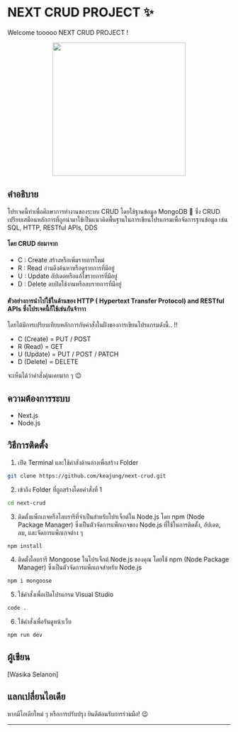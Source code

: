 # NEXT CRUD PROJECT ✨
Welcome tooooo NEXT CRUD PROJECT ! 

<div align="center">
    <img src="https://i.pinimg.com/originals/3b/2d/5d/3b2d5d38fadbd094a29f0b65d28248a5.gif" width="300"/>
</div>

<!-- <img align='right' src="https://media.giphy.com/media/M9gbBd9nbDrOTu1Mqx/giphy.gif" width="230"> -->

##  คำอธิบาย
โปรเจคนี้ทำเพื่อศึกษาการทำงานของระบบ CRUD โดยใช้ฐานข้อมูล MongoDB 🥭
ซึ่ง CRUD เปรียบเสมือนหลักการที่ถูกนำมาใช้เป็นแนวคิดพื้นฐานในการเขียนโปรแกรมเพื่อจัดการฐานข้อมูล 
เช่น SQL, HTTP, RESTful APIs, DDS 



#### โดย CRUD ย่อมาจาก
- C : Create สร้างหรือเพิ่มรายการใหม่
- R : Read อ่านดึงค้นหาหรือดูรายการที่มีอยู่
- U : Update อัปเดตหรือแก้ไขรายการที่มีอยู่
- D : Delete ลบปิดใช้งานหรือลบรายการที่มีอยู่

#### ตัวอย่างการนำไปใช้ในด้านของ HTTP ( Hypertext Transfer Protocol) and RESTful APIs ซึ่งโปรเจคนี้ก็ใช้เช่นกันจ้าาาา
โดยได้มีการเปรียบเทียบหลักการกับคำสั่งในฝั่งของการเขียนโปรแกรมดังนี้.. !!
- C (Create) = PUT / POST
- R (Read) = GET
- U (Update) = PUT / POST / PATCH
- D (Delete) = DELETE

จะเห็นได้ว่าคำสั่งคุ้นเคยมาก ๆ 😉

## ความต้องการระบบ
  - Next.js
  - Node.js

## วิธีการติดตั้ง

1. เปิด Terminal และใช้คำสังด้านล่างเพื่อสร้าง Folder
```bash
git clone https://github.com/keajung/next-crud.git
```
2. เข้าถึง Folder ที่ถูกสร้างโดยคำสั่งที่ 1
```bash
cd next-crud
```
3.  ติดตั้งแพ็กเกจหรือไลบรารีที่จำเป็นสำหรับโปรเจ็กต์ใน Node.js โดย npm (Node Package Manager) ซึ่งเป็นตัวจัดการแพ็กเกจของ Node.js ที่ใช้ในการติดตั้ง, อัปเดต, ลบ, และจัดการแพ็กเกจต่าง ๆ 
```bash
npm install
```
4.  ติดตั้งไลบรารี Mongoose ในโปรเจ็กต์ Node.js ของคุณ โดยใช้ npm (Node Package Manager) ซึ่งเป็นตัวจัดการแพ็กเกจสำหรับ Node.js
```bash
npm i mongoose
```
5. ใช้คำสั่งเพื่อเปิดโปรแกรม Visual Studio
```bash
code .
```
6. ใช้คำสั่งเพื่อรันดูหน้าเว็บ
```bash
npm run dev
```

## ผู้เขียน

[Wasika Selanon]

## แลกเปลี่ยนไอเดีย

หากมีไอเดียใหม่ ๆ หรือการปรับปรุง ยินดีต้อนรับการร่วมมือ! 😉

---
